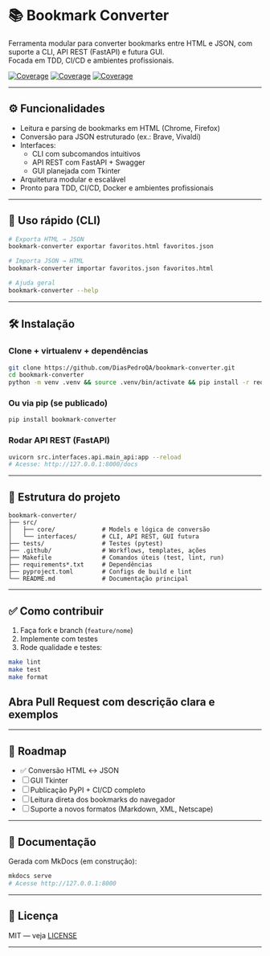 # 📚 Bookmark Converter

Ferramenta modular para converter bookmarks entre HTML e JSON, com suporte a CLI, API REST (FastAPI) e futura GUI.  
Focada em TDD, CI/CD e ambientes profissionais.

[![Coverage](https://codecov.io/gh/DiasPedroQA/bookmark-converter/branch/main/graph/badge.svg?flag=backend)](https://codecov.io/gh/DiasPedroQA/bookmark-converter)
[![Coverage](https://codecov.io/gh/DiasPedroQA/bookmark-converter/branch/main/graph/badge.svg?flag=frontend)](https://codecov.io/gh/DiasPedroQA/bookmark-converter)
[![Coverage](https://codecov.io/gh/DiasPedroQA/bookmark-converter/branch/main/graph/badge.svg?flag=integration)](https://codecov.io/gh/DiasPedroQA/bookmark-converter)

---

## ⚙️ Funcionalidades

- Leitura e parsing de bookmarks em HTML (Chrome, Firefox)
- Conversão para JSON estruturado (ex.: Brave, Vivaldi)
- Interfaces:
  - CLI com subcomandos intuitivos
  - API REST com FastAPI + Swagger
  - GUI planejada com Tkinter
- Arquitetura modular e escalável
- Pronto para TDD, CI/CD, Docker e ambientes profissionais

---

## 🚀 Uso rápido (CLI)

```bash
# Exporta HTML → JSON
bookmark-converter exportar favoritos.html favoritos.json

# Importa JSON → HTML
bookmark-converter importar favoritos.json favoritos.html

# Ajuda geral
bookmark-converter --help
````

---

## 🛠️ Instalação

### Clone + virtualenv + dependências

```bash
git clone https://github.com/DiasPedroQA/bookmark-converter.git
cd bookmark-converter
python -m venv .venv && source .venv/bin/activate && pip install -r requirements.txt
```

### Ou via pip (se publicado)

```bash
pip install bookmark-converter
```

### Rodar API REST (FastAPI)

```bash
uvicorn src.interfaces.api.main_api:app --reload
# Acesse: http://127.0.0.1:8000/docs
```

---

## 📂 Estrutura do projeto

```text
bookmark-converter/
├── src/
│   ├── core/             # Models e lógica de conversão
│   └── interfaces/       # CLI, API REST, GUI futura
├── tests/                # Testes (pytest)
├── .github/              # Workflows, templates, ações
├── Makefile              # Comandos úteis (test, lint, run)
├── requirements*.txt     # Dependências
├── pyproject.toml        # Configs de build e lint
└── README.md             # Documentação principal
```

---

## ✅ Como contribuir

1. Faça fork e branch (`feature/nome`)
2. Implemente com testes
3. Rode qualidade e testes:

```bash
make lint
make test
make format
```

## Abra Pull Request com descrição clara e exemplos

---

## 📌 Roadmap

- ✅ Conversão HTML ↔ JSON
- ☐ GUI Tkinter
- ☐ Publicação PyPI + CI/CD completo
- ☐ Leitura direta dos bookmarks do navegador
- ☐ Suporte a novos formatos (Markdown, XML, Netscape)

---

## 📖 Documentação

Gerada com MkDocs (em construção):

```bash
mkdocs serve
# Acesse http://127.0.0.1:8000
```

---

## 📝 Licença

MIT — veja [LICENSE](LICENSE)

---
